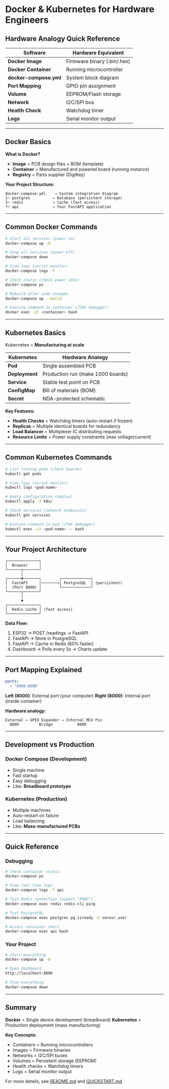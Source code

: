 # Docker & Kubernetes for Hardware Engineers

## Hardware Analogy Quick Reference

| Software | Hardware Equivalent |
|----------|---------------------|
| **Docker Image** | Firmware binary (.bin/.hex) |
| **Docker Container** | Running microcontroller |
| **docker-compose.yml** | System block diagram |
| **Port Mapping** | GPIO pin assignment |
| **Volume** | EEPROM/Flash storage |
| **Network** | I2C/SPI bus |
| **Health Check** | Watchdog timer |
| **Logs** | Serial monitor output |

---

## Docker Basics

**What is Docker?**
- **Image** = PCB design files + BOM (template)
- **Container** = Manufactured and powered board (running instance)
- **Registry** = Parts supplier (DigiKey)

**Your Project Structure:**
```
docker-compose.yml    → System integration diagram
├─ postgres          → Database (persistent storage)
├─ redis             → Cache (fast access)
└─ api               → Your FastAPI application
```

---

## Common Docker Commands

```bash
# Start all services (power on)
docker-compose up -d

# Stop all services (power off)
docker-compose down

# View logs (serial monitor)
docker-compose logs -f

# Check status (check power LEDs)
docker-compose ps

# Rebuild after code changes
docker-compose up --build

# Execute command in container (JTAG debugger)
docker exec -it <container> bash
```

---

## Kubernetes Basics

Kubernetes = **Manufacturing at scale**

| Kubernetes | Hardware Analogy |
|-----------|------------------|
| **Pod** | Single assembled PCB |
| **Deployment** | Production run (make 1000 boards) |
| **Service** | Stable test point on PCB |
| **ConfigMap** | Bill of materials (BOM) |
| **Secret** | NDA-protected schematic |

**Key Features:**
- **Health Checks** = Watchdog timers (auto-restart if frozen)
- **Replicas** = Multiple identical boards for redundancy
- **Load Balancer** = Multiplexer IC distributing requests
- **Resource Limits** = Power supply constraints (max voltage/current)

---

## Common Kubernetes Commands

```bash
# List running pods (check boards)
kubectl get pods

# View logs (serial monitor)
kubectl logs <pod-name>

# Apply configuration (deploy)
kubectl apply -f k8s/

# Check services (network endpoints)
kubectl get services

# Execute command in pod (JTAG debugger)
kubectl exec -it <pod-name> -- bash
```

---

## Your Project Architecture

```
┌──────────────┐
│  Browser     │
└──────┬───────┘
       │
┌──────▼───────┐        ┌─────────────┐
│  FastAPI     │───────→│ PostgreSQL  │ (persistent)
│  (Port 8000) │        └─────────────┘
└──────┬───────┘
       │
       ▼
┌──────────────┐
│  Redis Cache │ (fast access)
└──────────────┘
```

**Data Flow:**
1. ESP32 → POST /readings → FastAPI
2. FastAPI → Store in PostgreSQL
3. FastAPI → Cache in Redis (60% faster)
4. Dashboard → Polls every 5s → Charts update

---

## Port Mapping Explained

```yaml
ports:
  - "8000:8000"
```

**Left (8000)**: External port (your computer)
**Right (8000)**: Internal port (inside container)

**Hardware analogy:**
```
External → GPIO Expander → Internal MCU Pin
  8000         Bridge           8000
```

---

## Development vs Production

### Docker Compose (Development)
- Single machine
- Fast startup
- Easy debugging
- Like: **Breadboard prototype**

### Kubernetes (Production)
- Multiple machines
- Auto-restart on failure
- Load balancing
- Like: **Mass-manufactured PCBs**

---

## Quick Reference

### Debugging
```bash
# Check container status
docker-compose ps

# View real-time logs
docker-compose logs -f api

# Test Redis connection (expect "PONG")
docker-compose exec redis redis-cli ping

# Test PostgreSQL
docker-compose exec postgres pg_isready -U sensor_user

# Access container shell
docker-compose exec api bash
```

### Your Project
```bash
# Start everything
docker-compose up -d

# Open dashboard
http://localhost:8000

# Stop everything
docker-compose down
```

---

## Summary

**Docker** = Single device development (breadboard)
**Kubernetes** = Production deployment (mass manufacturing)

**Key Concepts:**
- Containers = Running microcontrollers
- Images = Firmware binaries
- Networks = I2C/SPI buses
- Volumes = Persistent storage (EEPROM)
- Health checks = Watchdog timers
- Logs = Serial monitor output

For more details, see [README.md](README.md) and [QUICKSTART.md](QUICKSTART.md)
